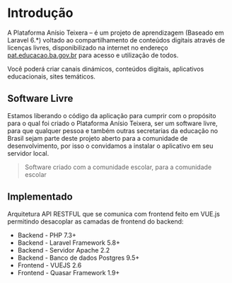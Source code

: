 # Introdução

A Plataforma Anísio Teixera – é um projeto de aprendizagem (Baseado em Laravel 6.*) voltado ao compartilhamento de conteúdos digitais através de licenças livres, disponibilizado na internet no endereço [pat.educacao.ba.gov.br](http://pat.educacao.ba.gov.br) para acesso e utilização de todos.

Você poderá criar canais dinámicos, conteúdos digitais, aplicativos educacionais, sites temáticos.

## Software Livre

Estamos liberando o código da aplicação para cumprir com o propósito para o qual foi criado o Plataforma Anísio Teixera, ser um software livre, para que qualquer pessoa e também outras secretarias da educação no Brasil sejam parte deste projeto aberto para a comunidade de desenvolvimento, por isso o convidamos a instalar o aplicativo em seu servidor local.

<blockquote>Software criado com a comunidade escolar, para a comunidade escolar</blockquote>

## Implementado

Arquitetura API RESTFUL que se comunica com frontend feito em VUE.js permitindo desacoplar as camadas de frontend do backend:

- Backend - PHP 7.3+
- Backend - Laravel Framework 5.8+
- Backend - Servidor Apache 2.2
- Backend - Banco de dados Postgres 9.5+
- Frontend - VUEJS 2.6
- Frontend - Quasar Framework 1.9+